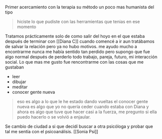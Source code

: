 Primer acercamiento con la terapia su método un poco mas humanista del tipo 
> hiciste lo que pudiste con las herramientas que tenias en ese momento


Tratamos prácticamente solo de  como salir del hoyo en el que estaba después de terminar con [[Diana C]] cuando comencé a ir aun tratábamos de salvar la relación pero ya no hubo motivos.
me ayudo mucho a encontrarme nunca me había sentido tan perdido pero supongo que fue algo normal después de perderlo todo trabajo, pareja, futuro, mi interacción social.
Lo que mas me gusto fue rencontrarme con las cosas que me gustaban
+ leer
+ dibujar
+ meditar
+ conocer gente nueva 

> eso es algo a lo que le he estado dando vueltas el conocer gente nueva es algo que yo no quería ceder cuando estaba con Diana y ahora es algo que tuve que hacer casi a la fuerza, me pregunto si ella puedo hacerlo o se volvió a enjaular. 

Se cambio de ciudad a si que decidí buscar a otra psicóloga y probar que tal me sentía con el psicoanálisis. [[Sonia Psi]]